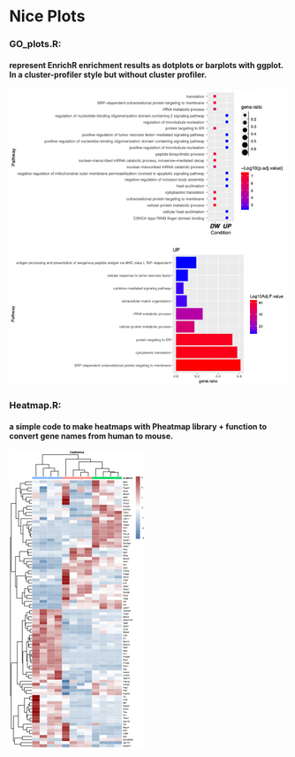 # Nice Plots


### GO_plots.R: 
#### represent EnrichR enrichment results as dotplots or barplots with ggplot. In a cluster-profiler style but without cluster profiler.

![Example](Pictures/GO_dotplot.png)
![Example](Pictures/barplot_ex.png)

### Heatmap.R: 
#### a simple code to make heatmaps with Pheatmap library + function to convert gene names from human to mouse.

![Example](Pictures/Heatmap_ex.png)





